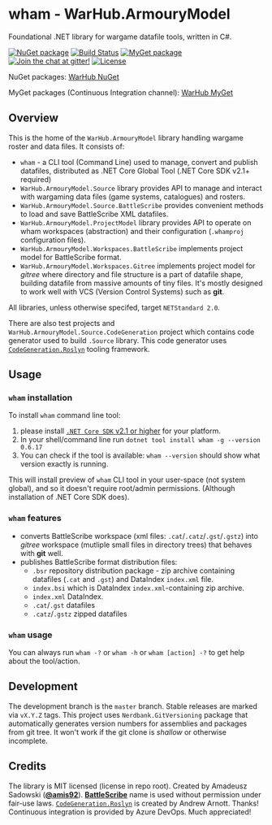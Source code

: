 # wham - WarHub.ArmouryModel

Foundational .NET library for wargame datafile tools, written in C#.

[![NuGet package](https://img.shields.io/nuget/v/WarHub.ArmouryModel.Source.svg)](https://www.nuget.org/packages?q=wham)
[![Build Status](https://dev.azure.com/warhub/wham/_apis/build/status/WarHub.wham?branchName=master)](https://dev.azure.com/warhub/wham/_build/latest?definitionId=1&branchName=master)
[![MyGet package](https://img.shields.io/myget/warhub/v/WarHub.ArmouryModel.Source.svg?label=myget-ci)](https://www.myget.org/feed/Packages/warhub)
[![Join the chat at gitter!](https://img.shields.io/gitter/room/WarHub/wham.svg)](https://gitter.im/WarHub/wham?utm_source=badge&utm_medium=badge&utm_content=badge)
[![License](https://img.shields.io/github/license/WarHub/wham.svg)](https://github.com/WarHub/wham/blob/master/LICENSE.md)

NuGet packages: [WarHub NuGet](https://www.nuget.org/profiles/warhub)

MyGet packages (Continuous Integration channel):
[WarHub MyGet](https://www.myget.org/feed/Packages/warhub)

## Overview

This is the home of the `WarHub.ArmouryModel` library handling wargame roster and data files.
It consists of:
* `wham` - a CLI tool (Command Line) used to manage, convert and publish datafiles,
  distributed as .NET Core Global Tool (.NET Core SDK v2.1+ required)
* `WarHub.ArmouryModel.Source` library provides API to manage and interact
  with wargaming data files (game systems, catalogues) and rosters.
* `WarHub.ArmouryModel.Source.BattleScribe` provides convenient methods to load and save
  BattleScribe XML datafiles.
* `WarHub.ArmouryModel.ProjectModel` library provides API to operate on wham workspaces (abstraction)
  and their configuration (`.whamproj` configuration files).
* `WarHub.ArmouryModel.Workspaces.BattleScribe` implements project model for BattleScribe format.
* `WarHub.ArmouryModel.Workspaces.Gitree` implements project model for *gitree* where
  directory and file structure is a part of datafile shape, building datafile from massive amounts
  of tiny files. It's mostly designed to work well with VCS (Version Control Systems) such as **git**.

All libraries, unless otherwise specifed, target `NETStandard 2.0`.

There are also test projects and `WarHub.ArmouryModel.Source.CodeGeneration` project which contains
code generator used to build `.Source` library. This code generator uses
[`CodeGeneration.Roslyn`][CodeGenRoslyn] tooling framework.

## Usage

### `wham` installation

To install `wham` command line tool:
1. please install [`.NET Core SDK` v2.1 or higher](https://www.microsoft.com/net/download)
  for your platform.
2. In your shell/command line run
  `dotnet tool install wham -g --version 0.6.17`
3. You can check if the tool is available: `wham --version` should show what version exactly is running.

This will install preview of `wham` CLI tool in your user-space (not system global),
and so it doesn't require root/admin permissions. (Although installation of .NET Core SDK does).

### `wham` features

* converts BattleScribe workspace (xml files: `.cat`/`.catz`/`.gst`/`.gstz`)
  into *gitree* workspace (mutliple small files in directory trees) that
  behaves with **git** well.
* publishes BattleScribe format distribution files:
  * `.bsr` repository distribution package - zip archive containing datafiles (`.cat` and `.gst`)
    and DataIndex `index.xml` file.
  * `index.bsi` which is DataIndex `index.xml`-containing zip archive.
  * `index.xml` DataIndex.
  * `.cat`/`.gst` datafiles
  * `.catz`/`.gstz` zipped datafiles

### `wham` usage

You can always run `wham -?` or `wham -h` or `wham [action] -?` to get help about the tool/action.

## Development

The development branch is the `master` branch. Stable releases are marked via `vX.Y.Z` tags.
This project uses `Nerdbank.GitVersioning` package that automatically generates version numbers
for assemblies and packages from git tree. It won't work if the git clone is *shallow* or otherwise
incomplete.

## Credits

The library is MIT licensed (license in repo root).
Created by Amadeusz Sadowski ([**@amis92**](https://github.com/amis92)).
[**BattleScribe**](https://battlescribe.net/) name is used without permission under fair-use laws.
[`CodeGeneration.Roslyn`][CodeGenRoslyn] is created by Andrew Arnott. Thanks!
Continuous integration is provided by Azure DevOps. Much appreciated!


[CodeGenRoslyn]: https://github.com/AArnott/CodeGeneration.Roslyn
